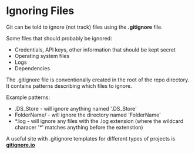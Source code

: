 # Ignoring Files

Git can be told to ignore (not track) files using the **.gitignore** file.

Some files that should probably be ignored:

* Credentials, API keys, other information that should be kept secret
* Operating system files
* Logs
* Dependencies

The .gitignore file is conventionally created in the root of the repo directory. It contains patterns describing which files to ignore.

Example patterns:

* .DS_Store - will ignore anything named '.DS_Store'
* FolderName/ - will ignore the directory named 'FolderName'
* \*.log - will ignore any files with the .log extension (where the wildcard characer '*' matches anything before the extenstion)


A useful site with .gitignore templates for different types of projects is [**gitignore.io**](https://www.toptal.com/developers/gitignore/)




